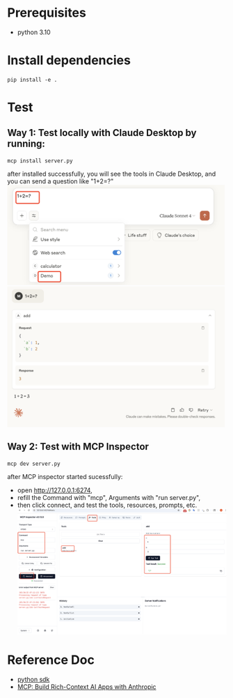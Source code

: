 # Prerequisites
- python 3.10 

# Install dependencies
```shell
pip install -e .
```


# Test

## Way 1: Test locally with Claude Desktop by running:
```shell
mcp install server.py
```
after installed successfully, you will see the tools in Claude Desktop, 
and you can send a question like "1+2=?"
<img src="images/claude-demo.png" width="500" alt="图片描述">
<img src="images/1+2.png" width="500" alt="图片描述">

## Way 2: Test with  MCP Inspector
```shell
mcp dev server.py
```
after MCP inspector started sucessfully:
- open http://127.0.0.1:6274, 
- refill the Command with "mcp", Arguments with "run server.py",
- then click connect, and test the tools, resources, prompts, etc.
![图片描述](images/image.png)


# Reference Doc
- [python sdk](https://github.com/modelcontextprotocol/python-sdk)
- [MCP: Build Rich-Context AI Apps with Anthropic](https://www.deeplearning.ai/short-courses/mcp-build-rich-context-ai-apps-with-anthropic/)

